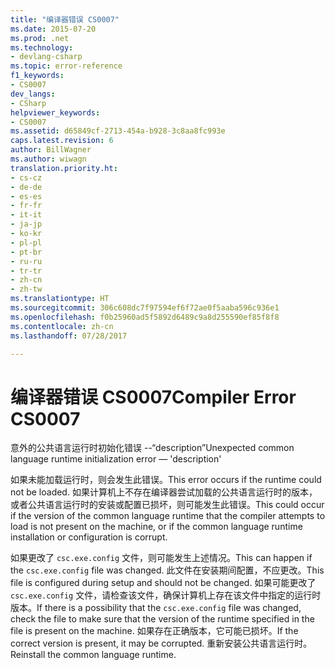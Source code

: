 ```yaml
---
title: "编译器错误 CS0007"
ms.date: 2015-07-20
ms.prod: .net
ms.technology:
- devlang-csharp
ms.topic: error-reference
f1_keywords:
- CS0007
dev_langs:
- CSharp
helpviewer_keywords:
- CS0007
ms.assetid: d65849cf-2713-454a-b928-3c8aa8fc993e
caps.latest.revision: 6
author: BillWagner
ms.author: wiwagn
translation.priority.ht:
- cs-cz
- de-de
- es-es
- fr-fr
- it-it
- ja-jp
- ko-kr
- pl-pl
- pt-br
- ru-ru
- tr-tr
- zh-cn
- zh-tw
ms.translationtype: HT
ms.sourcegitcommit: 306c608dc7f97594ef6f72ae0f5aaba596c936e1
ms.openlocfilehash: f0b25960ad5f5892d6489c9a8d255590ef85f8f8
ms.contentlocale: zh-cn
ms.lasthandoff: 07/28/2017

---
```

# <a name="compiler-error-cs0007"></a><span data-ttu-id="31e42-102">编译器错误 CS0007</span><span class="sxs-lookup"><span data-stu-id="31e42-102">Compiler Error CS0007</span></span>
<span data-ttu-id="31e42-103">意外的公共语言运行时初始化错误 --“description”</span><span class="sxs-lookup"><span data-stu-id="31e42-103">Unexpected common language runtime initialization error — 'description'</span></span>  
  
 <span data-ttu-id="31e42-104">如果未能加载运行时，则会发生此错误。</span><span class="sxs-lookup"><span data-stu-id="31e42-104">This error occurs if the runtime could not be loaded.</span></span> <span data-ttu-id="31e42-105">如果计算机上不存在编译器尝试加载的公共语言运行时的版本，或者公共语言运行时的安装或配置已损坏，则可能发生此错误。</span><span class="sxs-lookup"><span data-stu-id="31e42-105">This could occur if the version of the common language runtime that the compiler attempts to load is not present on the machine, or if the common language runtime installation or configuration is corrupt.</span></span>  
  
 <span data-ttu-id="31e42-106">如果更改了 `csc.exe.config` 文件，则可能发生上述情况。</span><span class="sxs-lookup"><span data-stu-id="31e42-106">This can happen if the `csc.exe.config` file was changed.</span></span> <span data-ttu-id="31e42-107">此文件在安装期间配置，不应更改。</span><span class="sxs-lookup"><span data-stu-id="31e42-107">This file is configured during setup and should not be changed.</span></span> <span data-ttu-id="31e42-108">如果可能更改了 `csc.exe.config` 文件，请检查该文件，确保计算机上存在该文件中指定的运行时版本。</span><span class="sxs-lookup"><span data-stu-id="31e42-108">If there is a possibility that the `csc.exe.config` file was changed, check the file to make sure that the version of the runtime specified in the file is present on the machine.</span></span> <span data-ttu-id="31e42-109">如果存在正确版本，它可能已损坏。</span><span class="sxs-lookup"><span data-stu-id="31e42-109">If the correct version is present, it may be corrupted.</span></span> <span data-ttu-id="31e42-110">重新安装公共语言运行时。</span><span class="sxs-lookup"><span data-stu-id="31e42-110">Reinstall the common language runtime.</span></span>

